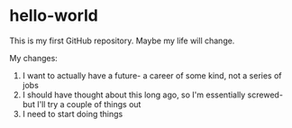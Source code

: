 # hello-world
This is my first GitHub repository. Maybe my life will change.

My changes:
1. I want to actually have a future- a career of some kind, not a series of jobs 
2. I should have thought about this long ago, so I'm essentially screwed- but I'll try a couple of things out 
3. I need to start doing things 
